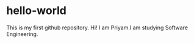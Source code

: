 # hello-world
This is my first github repository.
Hi!
I am Priyam.I am studying Software Engineering.
